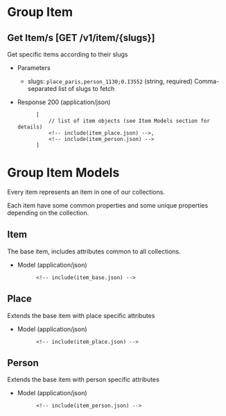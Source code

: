 # Group Item

## Get Item/s [GET /v1/item/{slugs}]
Get specific items according to their slugs

+ Parameters
    + slugs: `place_paris,person_1130;0.I3552` (string, required)
        Comma-separated list of slugs to fetch

+ Response 200 (application/json)

            [
                // list of item objects (see Item Models section for details)
                <!-- include(item_place.json) -->,
                <!-- include(item_person.json) -->
            ]


# Group Item Models
Every item represents an item in one of our collections.

Each item have some common properties and some unique properties depending on the collection.

## Item
The base item, includes attributes common to all collections.

+ Model (application/json)

            <!-- include(item_base.json) -->


## Place
Extends the base item with place specific attributes

+ Model (application/json)

            <!-- include(item_place.json) -->


## Person
Extends the base item with person specific attributes

+ Model (application/json)

            <!-- include(item_person.json) -->
